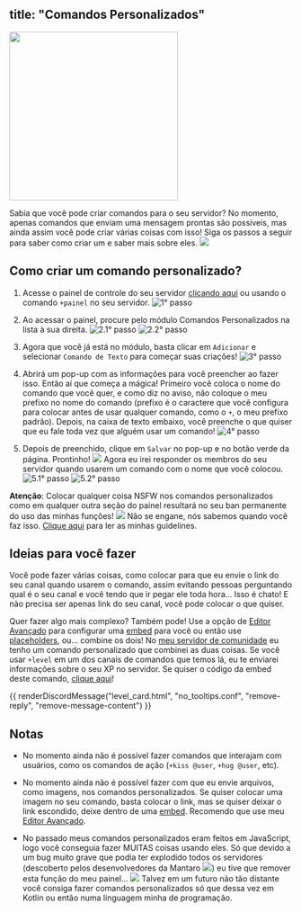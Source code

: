 title: "Comandos Personalizados"
---

<img src="https://i.imgur.com/gjLtnvt.png" style="text-align: center;" height="300" />

Sabia que você pode criar comandos para o seu servidor? No momento, apenas comandos que enviam uma mensagem prontas são possíveis, mas ainda assim você pode criar várias coisas com isso! Siga os passos a seguir para saber como criar um e saber mais sobre eles. <img src="https://cdn.discordapp.com/emojis/673868465433477126.png?v=1" class="inline-emoji">

## Como criar um comando personalizado?
1. Acesse o painel de controle do seu servidor [clicando aqui](/dashboard) ou usando o comando `+painel` no seu servidor.
![1° passo](https://cdn.discordapp.com/attachments/358774895850815488/799082003382796308/unknown.png)

2. Ao acessar o painel, procure pelo módulo Comandos Personalizados na lista à sua direita.
![2.1° passo](https://cdn.discordapp.com/attachments/358774895850815488/799082629848105010/unknown.png)
![2.2° passo](https://cdn.discordapp.com/attachments/358774895850815488/799084104716517376/unknown.png)

3. Agora que você já está no módulo, basta clicar em `Adicionar` e selecionar `Comando de Texto` para começar suas criações!
![3° passo](https://cdn.discordapp.com/attachments/358774895850815488/799083227632893992/unknown.png)

4. Abrirá um pop-up com as informações para você preencher ao fazer isso. Então aí que começa a mágica! Primeiro você coloca o nome do comando que você quer, e como diz no aviso, não coloque o meu prefixo no nome do comando (prefixo é o caractere que você configura para colocar antes de usar qualquer comando, como o `+`, o meu prefixo padrão). Depois, na caixa de texto embaixo, você preenche o que quiser que eu fale toda vez que alguém usar um comando!
![4° passo](https://cdn.discordapp.com/attachments/358774895850815488/799083310328315924/unknown.png)

5. Depois de preenchido, clique em `Salvar` no pop-up e no botão verde da página. Prontinho!  <img src="https://cdn.discordapp.com/emojis/519546310978830355.png?v=1" class="inline-emoji"> Agora eu irei responder os membros do seu servidor quando usarem um comando com o nome que você colocou.
![5.1° passo](https://cdn.discordapp.com/attachments/358774895850815488/799084763360788490/unknown.png)
![5.2° passo](https://cdn.discordapp.com/attachments/358774895850815488/799084104716517376/unknown.png)

**Atenção**: Colocar qualquer coisa NSFW nos comandos personalizados como em qualquer outra seção do painel resultará no seu ban permanente do uso das minhas funções! <img src="https://cdn.discordapp.com/emojis/395010059157110785.png?v=1" class="inline-emoji"> Não se engane, nós sabemos quando você faz isso. [Clique aqui](/guidelines) para ler as minhas guidelines.

## Ideias para você fazer
Você pode fazer várias coisas, como colocar para que eu envie o link do seu canal quando usarem o comando, assim evitando pessoas perguntando qual é o seu canal e você tendo que ir pegar ele toda hora... Isso é chato! E não precisa ser apenas link do seu canal, você pode colocar o que quiser.

Quer fazer algo mais complexo? Também pode! Use a opção de [Editor Avançado](https://embed.loritta.website/) para configurar uma [embed](/extras/faq-loritta/embeds) para você ou então use [placeholders](/extras/faq-loritta/placeholders), ou... combine os dois! No [meu servidor de comunidade](https://discord.gg/lori) eu tenho um comando personalizado que combinei as duas coisas. Se você usar `+level` em um dos canais de comandos que temos lá, eu te enviarei informações sobre o seu XP no servidor. Se quiser o código da embed deste comando, [clique aqui](https://gist.github.com/MrPowerGamerBR/0d85d998e9ef656e7a6ab8b04f029380)!

{{ renderDiscordMessage("level_card.html", "no_tooltips.conf", "remove-reply", "remove-message-content") }}

## Notas
* No momento ainda não é possível fazer comandos que interajam com usuários, como os comandos de ação (`+kiss @user`, `+hug @user`, etc).

* No momento ainda não é possível fazer com que eu envie arquivos, como imagens, nos comandos personalizados. Se quiser colocar uma imagem no seu comando, basta colocar o link, mas se quiser deixar o link escondido, deixe dentro de uma [embed](/extras/faq-loritta/embeds). Recomendo que use meu [Editor Avançado](https://embed.loritta.website/).

* No passado meus comandos personalizados eram feitos em JavaScript, logo você conseguia fazer MUITAS coisas usando eles. Só que devido a um bug muito grave que podia ter explodido todos os servidores (descoberto pelos desenvolvedores da Mantaro <img src="https://cdn.discordapp.com/emojis/732706868224327702.png?v=1" class="inline-emoji">) eu tive que remover esta função do meu painel... <img src="https://cdn.discordapp.com/emojis/626942886251855872.png?v=1" class="inline-emoji"> Talvez em um futuro não tão distante você consiga fazer comandos personalizados só que dessa vez em Kotlin ou então numa linguagem minha de programação.
